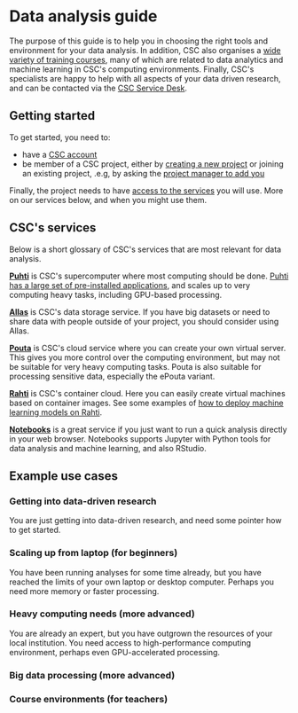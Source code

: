 # Data analysis guide

<!-- Data analytics and data driven research have grown rapidly, creating a need for a wide spectrum of services. CSC offers expert support, tools and computing resources for processing and analysing collections of data. Our service offering has been developed to match the varying needs of our users, ranging from researchers taking their first steps towards quantitative analysis, to experienced users looking for scale up their computing resources. -->

The purpose of this guide is to help you in choosing the right tools and environment for your data analysis.  In addition, CSC also organises a [wide variety of training courses](https://www.csc.fi/web/training), many of which are related to data analytics and machine learning in CSC's computing environments.  Finally, CSC's specialists are happy to help with all aspects of your data driven research, and can be contacted via the [CSC Service Desk](https://www.csc.fi/contact-info).

## Getting started

To get started, you need to:

- have a [CSC account](/accounts/how-to-create-new-user-account/)
- be member of a CSC project, either by [creating a new project](/accounts/how-to-create-new-project/) or joining an existing project, .e.g, by asking the [project manager to add you](/accounts/how-to-add-member-to-project/)

Finally, the project needs to have [access to the services](/accounts/how-to-add-service-access-for-project/) you will use.  More on our services below, and when you might use them.


## CSC's services

Below is a short glossary of CSC's services that are most relevant for data analysis.

[**Puhti**](/computing/overview/) is CSC's supercomputer where most computing should be done.  [Puhti has a large set of pre-installed applications](/apps/), and scales up to very computing heavy tasks, including GPU-based processing.

[**Allas**](/data/Allas) is CSC's data storage service.  If you have big datasets or need to share data with people outside of your project, you should consider using Allas.

[**Pouta**](/cloud/pouta/) is CSC's cloud service where you can create your own virtual server.  This gives you more control over the computing environment, but may not be suitable for very heavy computing tasks.  Pouta is also suitable for processing sensitive data, especially the ePouta variant.

[**Rahti**](/cloud/rahti/) is CSC's container cloud.  Here you can easily create virtual machines based on container images.  See some examples of [how to deploy machine learning models on Rahti](https://github.com/CSCfi/rahti-ml-examples).

[**Notebooks**](https://notebooks.csc.fi/) is a great service if you just want to run a quick analysis directly in your web browser.  Notebooks supports Jupyter with Python tools for data analysis and machine learning, and also RStudio.

## Example use cases

### Getting into data-driven research

You are just getting into data-driven research, and need some pointer how to get started.

<!-- [minimum] Courses -->
<!-- [minimum] Contact details (analytics@csc.fi, service desk?) -->
<!-- [longer article] Basics -->
<!-- use case: user just has some data in Excel -> use R ! -->
<!-- link to “Pälli-R” guide (needs creating) -->

### Scaling up from laptop (for beginners)

You have been running analyses for some time already, but you have reached the limits of your own laptop or desktop computer.  Perhaps you need more memory or faster processing.

<!-- [minimum] Background info (why would one want to scale up) -->
<!-- [minimum] Cluster vs VM (assuming zero background) -->
<!-- [longer article] Cluster -->
<!-- [longer article] VM -->
<!-- [longer article] Setting up VM (with RStudio, for beginners) // Anni -->

### Heavy computing needs (more advanced)

You are already an expert, but you have outgrown the resources of your local institution.  You need access to high-performance computing environment, perhaps even GPU-accelerated processing.

<!-- [minimum] GPU work, e.g. deep learning (link) -->
<!-- [minimum] Parallel jobs in cluster environment (link) -->

### Big data processing (more advanced)

<!-- [minimum] Working with large data sets, e.g.  -->
<!-- Spark / Hadoop, Kafka (incl. ML perspective) -->
<!-- 	use case: I’ve got a lot of data, options:  -->
<!-- use Spark, Kafka if [something] (tree schematic?) -->
<!-- big datasets considerations in cluster: Allas, many small files no-no -->
<!-- [longer article, or part of other article] big datasets in cluster (e.g. TFRecords, Allas, etc) -->
<!-- ML deployment in Rahti, “I have trained models in Puhti, how can I deploy them for use by my colleagues?”  // Mats -->

### Course environments (for teachers)

<!-- Notebooks (Rahti in longer article) -->
<!-- CSC GitHub -->
